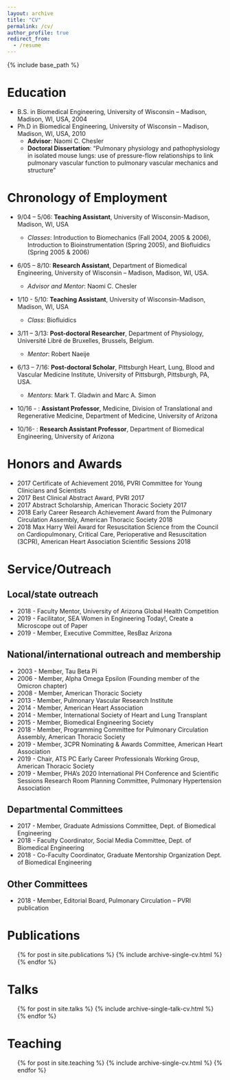 ```yaml
---
layout: archive
title: "CV"
permalink: /cv/
author_profile: true
redirect_from:
  - /resume
---
```


{% include base_path %}

Education
======
* B.S. in Biomedical Engineering, University of Wisconsin – Madison, Madison, WI, USA, 2004
* Ph.D in Biomedical Engineering, University of Wisconsin – Madison, Madison, WI, USA, 2010
  * **Advisor**: Naomi C. Chesler
  * **Doctoral Dissertation**: “Pulmonary physiology and pathophysiology in isolated mouse lungs: use of pressure-flow relationships to link pulmonary vascular function to pulmonary vascular mechanics and structure”

Chronology of Employment
======
* 9/04 – 5/06: **Teaching Assistant**, University of Wisconsin-Madison, Madison, WI, USA
  *	*Classes*: Introduction to Biomechanics (Fall 2004, 2005 & 2006), Introduction to Bioinstrumentation (Spring 2005), and Biofluidics (Spring 2005 & 2006)

* 6/05 – 8/10: **Research Assistant**, Department of Biomedical Engineering, University of Wisconsin – Madison, Madison, WI, USA. 
  - *Advisor and  Mentor*: Naomi C. Chesler

* 1/10 - 5/10: **Teaching Assistant**, University of Wisconsin-Madison, Madison, WI, USA
  - *Class*: Biofluidics

* 3/11 – 3/13: **Post-doctoral Researcher**, Department of Physiology, Université Libré de Bruxelles, Brussels, Belgium. 
  * *Mentor*: Robert Naeije

* 6/13 – 7/16: **Post-doctoral Scholar**, Pittsburgh Heart, Lung, Blood and Vascular Medicine Institute, University of Pittsburgh, Pittsburgh, PA, USA. 
  * *Mentors*: Mark T. Gladwin and Marc A. Simon

* 10/16 - : **Assistant Professor**, Medicine, Division of Translational and Regenerative Medicine, Department of Medicine, University of Arizona

* 10/16- : **Research Assistant Professor**, Department of Biomedical Engineering, University of Arizona

  
Honors and Awards
======
* 2017	Certificate of Achievement 2016, PVRI Committee for Young Clinicians and Scientists
* 2017	Best Clinical Abstract Award, PVRI 2017
* 2017	Abstract Scholarship, American Thoracic Society 2017
* 2018	Early Career Research Achievement Award from the Pulmonary Circulation Assembly, American Thoracic Society 2018
* 2018 	Max Harry Weil Award for Resuscitation Science from the Council on Cardiopulmonary, Critical Care, Perioperative and Resuscitation (3CPR), American Heart Association Scientific Sessions 2018


Service/Outreach
======

Local/state outreach
------
* 2018 - 	Faculty Mentor, University of Arizona Global Health Competition
* 2019 -	Facilitator, SEA Women in Engineering Today!, Create a Microscope out of Paper
* 2019 - 	Member, Executive Committee, ResBaz Arizona

National/international outreach and membership
------
* 2003 - 	Member, Tau Beta Pi
* 2006 - 	Member, Alpha Omega Epsilon (Founding member of the Omicron chapter)
* 2008 -	Member, American Thoracic Society
* 2013 - 	Member, Pulmonary Vascular Research Institute
* 2014 - 	Member, American Heart Association
* 2014 - 	Member, International Society of Heart and Lung Transplant
* 2015 - 	Member, Biomedical Engineering Society
* 2018 - 	Member, Programming Committee for Pulmonary Circulation Assembly, American Thoracic Society
* 2019 - 	Member, 3CPR Nominating & Awards Committee, American Heart Association
* 2019 - 	Chair, ATS PC Early Career Professionals Working Group, American Thoracic Society
* 2019 - 	Member, PHA’s 2020 International PH Conference and Scientific Sessions Research Room Planning Committee, Pulmonary Hypertension Association

Departmental Committees
------
* 2017 -	Member, Graduate Admissions Committee, Dept. of Biomedical Engineering 
* 2018 -	Faculty Coordinator, Social Media Committee, Dept. of Biomedical Engineering
* 2018 - 	Co-Faculty Coordinator, Graduate Mentorship Organization Dept. of Biomedical Engineering 

Other Committees
------
* 2018 -	Member, Editorial Board, Pulmonary Circulation – PVRI publication


Publications
======
  <ul>{% for post in site.publications %}
    {% include archive-single-cv.html %}
  {% endfor %}</ul>
  
Talks
======
  <ul>{% for post in site.talks %}
    {% include archive-single-talk-cv.html %}
  {% endfor %}</ul>
  
Teaching
======
  <ul>{% for post in site.teaching %}
    {% include archive-single-cv.html %}
  {% endfor %}</ul>
  

